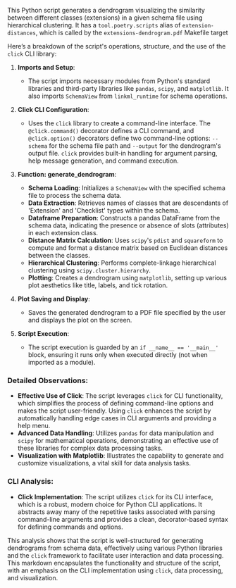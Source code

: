 This Python script generates a dendrogram visualizing the similarity between different classes (extensions) in a given
schema file using hierarchical clustering. It has a `tool.poetry.scripts` alias of `extension-distances`, which is
called by the `extensions-dendrogram.pdf` Makefile target

Here’s a breakdown of the script's operations, structure, and the use of the `click` CLI library:

1. **Imports and Setup**:
    - The script imports necessary modules from Python's standard libraries and third-party libraries
      like `pandas`, `scipy`, and `matplotlib`. It also imports `SchemaView` from `linkml_runtime` for schema
      operations.

2. **Click CLI Configuration**:
    - Uses the `click` library to create a command-line interface. The `@click.command()` decorator defines a CLI
      command, and `@click.option()` decorators define two command-line options: `--schema` for the schema file path
      and `--output` for the dendrogram's output file. `click` provides built-in handling for argument parsing, help
      message generation, and command execution.

3. **Function: generate_dendrogram**:
    - **Schema Loading**: Initializes a `SchemaView` with the specified schema file to process the schema data.
    - **Data Extraction**: Retrieves names of classes that are descendants of 'Extension' and 'Checklist' types within
      the schema.
    - **Dataframe Preparation**: Constructs a pandas DataFrame from the schema data, indicating the presence or absence
      of slots (attributes) in each extension class.
    - **Distance Matrix Calculation**: Uses `scipy`'s `pdist` and `squareform` to compute and format a distance matrix
      based on Euclidean distances between the classes.
    - **Hierarchical Clustering**: Performs complete-linkage hierarchical clustering using `scipy.cluster.hierarchy`.
    - **Plotting**: Creates a dendrogram using `matplotlib`, setting up various plot aesthetics like title, labels, and
      tick rotation.

4. **Plot Saving and Display**:
    - Saves the generated dendrogram to a PDF file specified by the user and displays the plot on the screen.

5. **Script Execution**:
    - The script execution is guarded by an `if __name__ == '__main__'` block, ensuring it runs only when executed
      directly (not when imported as a module).

### Detailed Observations:

- **Effective Use of Click**: The script leverages `click` for CLI functionality, which simplifies the process of
  defining command-line options and makes the script user-friendly. Using `click` enhances the script by automatically
  handling edge cases in CLI arguments and providing a help menu.
- **Advanced Data Handling**: Utilizes `pandas` for data manipulation and `scipy` for mathematical operations,
  demonstrating an effective use of these libraries for complex data processing tasks.
- **Visualization with Matplotlib**: Illustrates the capability to generate and customize visualizations, a vital skill
  for data analysis tasks.

### CLI Analysis:

- **Click Implementation**: The script utilizes `click` for its CLI interface, which is a robust, modern choice for
  Python CLI applications. It abstracts away many of the repetitive tasks associated with parsing command-line arguments
  and provides a clean, decorator-based syntax for defining commands and options.

This analysis shows that the script is well-structured for generating dendrograms from schema data, effectively using
various Python libraries and the `click` framework to facilitate user interaction and data processing.
This markdown encapsulates the functionality and structure of the script, with an emphasis on the CLI implementation
using `click`, data processing, and visualization.
